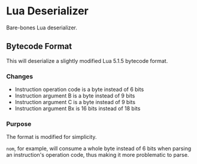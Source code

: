 # Lua Deserializer

Bare-bones Lua deserializer.

## Bytecode Format

This will deserialize a slightly modified Lua 5.1.5 bytecode format.

### Changes

* Instruction operation code is a byte instead of 6 bits
* Instruction argument B is a byte instead of 9 bits
* Instruction argument C is a byte instead of 9 bits
* Instruction argument Bx is 16 bits instead of 18 bits

### Purpose

The format is modified for simplicity.

`nom`, for example, will consume a whole byte instead of 6 bits when parsing an instruction's operation code, thus making it more problematic to parse.
